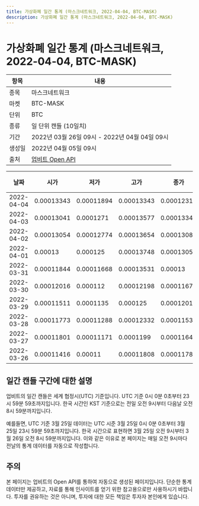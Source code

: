 ```yaml
---
title: 가상화폐 일간 통계 (마스크네트워크, 2022-04-04, BTC-MASK)
description: 가상화폐 일간 통계 (마스크네트워크, 2022-04-04, BTC-MASK)
---
```



가상화폐 일간 통계 (마스크네트워크, 2022-04-04, BTC-MASK)
===

|항목|내용|
|--|--|
|종목|마스크네트워크|
|마켓|BTC-MASK|
|단위|BTC|
|종류|일 단위 캔들 (10일치)|
|기간|2022년 03월 26일 09시 - 2022년 04월 04일 09시|
|생성일|2022년 04월 05일 09시|
|출처|[업비트 Open API](https://docs.upbit.com)|


|날짜|시가|저가|고가|종가|비고|
|--|--|--|--|--|--|
|2022-04-04|0.00013343|0.00011894|0.00013343|0.00012315|    |
|2022-04-03|0.00013041|0.0001271|0.00013577|0.00013346|    |
|2022-04-02|0.00013054|0.00012774|0.00013654|0.00013085|    |
|2022-04-01|0.00013|0.000125|0.00013748|0.00013054|    |
|2022-03-31|0.00011844|0.00011668|0.00013531|0.00013|    |
|2022-03-30|0.00012016|0.000112|0.00012198|0.00011675|    |
|2022-03-29|0.00011511|0.0001135|0.000125|0.00012016|    |
|2022-03-28|0.00011773|0.00011288|0.00012332|0.00011539|    |
|2022-03-27|0.00011801|0.00011171|0.0001199|0.00011647|    |
|2022-03-26|0.00011416|0.00011|0.00011808|0.00011785|    |


일간 캔들 구간에 대한 설명
---


업비트의 일간 캔들은 세계 협정시(UTC) 기준입니다. 
UTC 기준 0시 0분 0초부터 23시 59분 59초까지입니다. 
한국 시간인 KST 기준으로는 전일 오전 9시부터 다음날 오전 8시 59분까지입니다. 


예를들면, UTC 기준 3월 25일 데이터는 UTC 시준 3월 25일 0시 0분 0초부터 3월 25일 23시 59분 59초까지입니다. 
한국 시간으로 표현하면 3월 25일 오전 9시부터 3월 26일 오전 8시 59분까지입니다. 
이와 같은 이유로 본 페이지는 매일 오전 9시마다 전날의 통계 데이터를 자동으로 작성합니다. 


주의
---


본 페이지는 업비트의 Open API를 통하여 자동으로 생성된 페이지입니다. 
단순한 통계 데이터만 제공하고, 자료를 통해 인사이트를 얻기 위한 참고용으로만 사용하시기 바랍니다. 
투자를 권유하는 것은 아니며, 투자에 대한 모든 책임은 투자자 본인에게 있습니다. 
